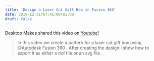 ```yaml
---
title: 'Design a Laser Cut Gift Box in Fusion 360'
date: 2019-12-31T07:41:00+01:00
draft: false
---
```


Desktop Makes shared this video on [Youtube!](https://www.youtube.com/watch?v=L3Rxs6s1YKw)

> In this video we create a pattern for a laser cut gift box using @Autodesk Fusion 360 . After creating the design I show how to export it as either a dxf file or an svg file.